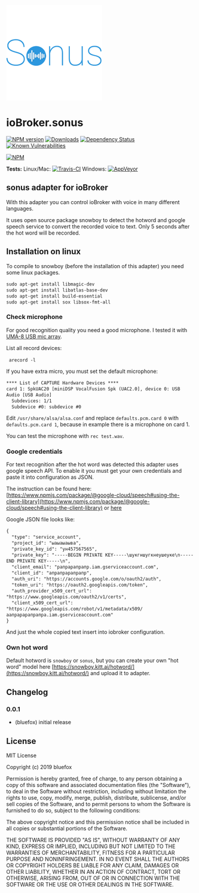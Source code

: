 ![Logo](admin/sonus.png)
# ioBroker.sonus

[![NPM version](http://img.shields.io/npm/v/iobroker.sonus.svg)](https://www.npmjs.com/package/iobroker.sonus)
[![Downloads](https://img.shields.io/npm/dm/iobroker.sonus.svg)](https://www.npmjs.com/package/iobroker.sonus)
[![Dependency Status](https://img.shields.io/david/GermanBluefox/iobroker.sonus.svg)](https://david-dm.org/GermanBluefox/iobroker.sonus)
[![Known Vulnerabilities](https://snyk.io/test/github/GermanBluefox/ioBroker.sonus/badge.svg)](https://snyk.io/test/github/GermanBluefox/ioBroker.sonus)

[![NPM](https://nodei.co/npm/iobroker.sonus.png?downloads=true)](https://nodei.co/npm/iobroker.sonus/)

**Tests:** Linux/Mac: [![Travis-CI](http://img.shields.io/travis/GermanBluefox/ioBroker.sonus/master.svg)](https://travis-ci.org/GermanBluefox/ioBroker.sonus)
Windows: [![AppVeyor](https://ci.appveyor.com/api/projects/status/github/GermanBluefox/ioBroker.sonus?branch=master&svg=true)](https://ci.appveyor.com/project/GermanBluefox/ioBroker-sonus/)

## sonus adapter for ioBroker

With this adapter you can control ioBroker with voice in many different languages.

It uses open source package snowboy to detect the hotword and google speech service to convert the recorded voice to text.
Only 5 seconds after the hot word will be recorded.

## Installation on linux
To compile to snowboy (before the installation of this adapter) you need some linux packages.

```
sudo apt-get install libmagic-dev 
sudo apt-get install libatlas-base-dev 
sudo apt-get install build-essential 
sudo apt-get install sox libsox-fmt-all
```

### Check microphone
For good recognition quality you need a good microphone.
I tested it with [UMA-8 USB mic array](https://www.minidsp.com/products/usb-audio-interface/uma-8-microphone-array).

List all record devices:

``` arecord -l```

If you have extra micro, you must set the default microphone:

```
**** List of CAPTURE Hardware Devices ****
card 1: SpkUAC20 [miniDSP VocalFusion Spk (UAC2.0], device 0: USB Audio [USB Audio]
  Subdevices: 1/1
  Subdevice #0: subdevice #0
```

Edit `/usr/share/alsa/alsa.conf` and replace `defaults.pcm.card 0` with `defaults.pcm.card 1`, because in example there is a microphone on card 1.

You can test the microphone with `rec test.wav`.

### Google credentials
For text recognition after the hot word was detected this adapter uses google speech API. To enable it you must get your own credentials and paste it into configuration as JSON.

The instruction can be found here: [https://www.npmjs.com/package/@google-cloud/speech#using-the-client-library](https://www.npmjs.com/package/@google-cloud/speech#using-the-client-library) or [here](https://github.com/googleapis/nodejs-speech#using-the-client-library)

Google JSON file looks like:
```
{
  "type": "service_account",
  "project_id": "ыаыаыаыва",
  "private_key_id": "ун457567565",
  "private_key": "-----BEGIN PRIVATE KEY-----\шукгншугкнеушеуке\n-----END PRIVATE KEY-----\n",
  "client_email": "рапрарапрапр.iam.gserviceaccount.com",
  "client_id": "апрапрарапрапр",
  "auth_uri": "https://accounts.google.com/o/oauth2/auth",
  "token_uri": "https://oauth2.googleapis.com/token",
  "auth_provider_x509_cert_url": "https://www.googleapis.com/oauth2/v1/certs",
  "client_x509_cert_url": "https://www.googleapis.com/robot/v1/metadata/x509/аапрарарапрапра.iam.gserviceaccount.com"
}
```

And just the whole copied text insert into iobroker configuration. 


### Own hot word
Default hotword is `snowboy` or `sonus`, but you can create your own "hot word" model here [https://snowboy.kitt.ai/hotword/](https://snowboy.kitt.ai/hotword/) and upload it to adapter.

## Changelog

### 0.0.1
* (bluefox) initial release

## License
MIT License

Copyright (c) 2019 bluefox

Permission is hereby granted, free of charge, to any person obtaining a copy
of this software and associated documentation files (the "Software"), to deal
in the Software without restriction, including without limitation the rights
to use, copy, modify, merge, publish, distribute, sublicense, and/or sell
copies of the Software, and to permit persons to whom the Software is
furnished to do so, subject to the following conditions:

The above copyright notice and this permission notice shall be included in all
copies or substantial portions of the Software.

THE SOFTWARE IS PROVIDED "AS IS", WITHOUT WARRANTY OF ANY KIND, EXPRESS OR
IMPLIED, INCLUDING BUT NOT LIMITED TO THE WARRANTIES OF MERCHANTABILITY,
FITNESS FOR A PARTICULAR PURPOSE AND NONINFRINGEMENT. IN NO EVENT SHALL THE
AUTHORS OR COPYRIGHT HOLDERS BE LIABLE FOR ANY CLAIM, DAMAGES OR OTHER
LIABILITY, WHETHER IN AN ACTION OF CONTRACT, TORT OR OTHERWISE, ARISING FROM,
OUT OF OR IN CONNECTION WITH THE SOFTWARE OR THE USE OR OTHER DEALINGS IN THE
SOFTWARE.